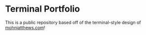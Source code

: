 # Terminal Portfolio

This is a public repository based off of the terminal-style design of [mohnjatthews.com](//www.mohnjatthews.com)!
